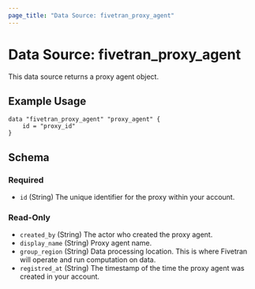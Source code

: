 ```yaml
---
page_title: "Data Source: fivetran_proxy_agent"
---
```


# Data Source: fivetran_proxy_agent

This data source returns a proxy agent object.

## Example Usage

```hcl
data "fivetran_proxy_agent" "proxy_agent" {
    id = "proxy_id"
}
```

<!-- schema generated by tfplugindocs -->
## Schema

### Required

- `id` (String) The unique identifier for the proxy within your account.

### Read-Only

- `created_by` (String) The actor who created the proxy agent.
- `display_name` (String) Proxy agent name.
- `group_region` (String) Data processing location. This is where Fivetran will operate and run computation on data.
- `registred_at` (String) The timestamp of the time the proxy agent was created in your account.